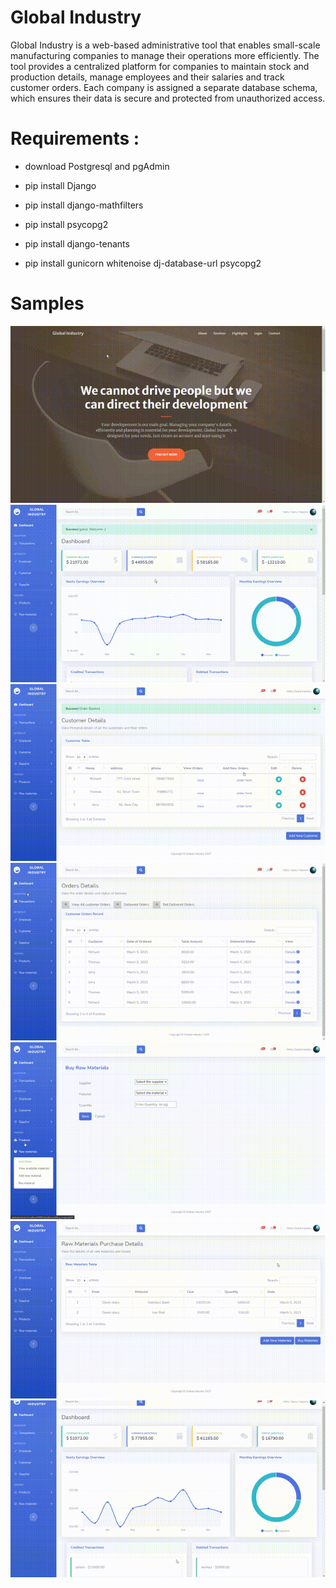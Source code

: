# Global Industry

Global Industry is a web-based administrative tool that enables small-scale manufacturing companies to manage their operations more efficiently. The tool provides a centralized platform for companies to maintain stock and production details, manage employees and their salaries and track customer orders. Each company is assigned a separate database schema, which ensures their data is secure and protected from unauthorized access.

# Requirements :

- download Postgresql and pgAdmin

- pip install Django

- pip install django-mathfilters

- pip install psycopg2

- pip install django-tenants

- pip install gunicorn whitenoise dj-database-url psycopg2

# Samples

<img alt="0Sample" src="./Sample/index.gif">
<img alt="1Sample" src="./Sample/1.gif">
<img alt="2Sample" src="./Sample/2.gif">
<img alt="3Sample" src="./Sample/3.gif">
<img alt="4Sample" src="./Sample/4.gif">
<img alt="5Sample" src="./Sample/5.gif">
<img alt="6Sample" src="./Sample/6.gif">
